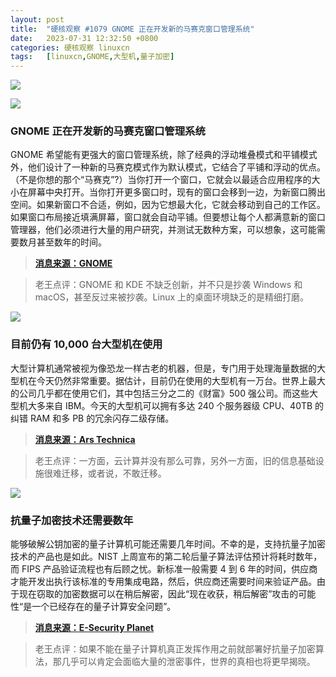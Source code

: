 ```yaml
---
layout: post
title:	"硬核观察 #1079 GNOME 正在开发新的马赛克窗口管理系统"
date:	2023-07-31 12:32:50 +0800 
categories:	硬核观察 linuxcn 
tags:	[linuxcn,GNOME,大型机,量子加密]
---
```



![](/Asserts/Images//attachment/album/202307/31/123108b2taammzjlirloav.jpg)


![](/Asserts/Images//attachment/album/202307/31/123117s5rrzfi8dtf5htrh.jpg)


### GNOME 正在开发新的马赛克窗口管理系统


GNOME 希望能有更强大的窗口管理系统，除了经典的浮动堆叠模式和平铺模式外，他们设计了一种新的马赛克模式作为默认模式，它结合了平铺和浮动的优点。（不是你想的那个“马赛克”?）当你打开一个窗口，它就会以最适合应用程序的大小在屏幕中央打开。当你打开更多窗口时，现有的窗口会移到一边，为新窗口腾出空间。如果新窗口不合适，例如，因为它想最大化，它就会移动到自己的工作区。如果窗口布局接近填满屏幕，窗口就会自动平铺。但要想让每个人都满意新的窗口管理器，他们必须进行大量的用户研究，并测试无数种方案，可以想象，这可能需要数月甚至数年的时间。



> 
> **[消息来源：GNOME](https://blogs.gnome.org/tbernard/2023/07/26/rethinking-window-management/)**
> 
> 
> 



> 
> 老王点评：GNOME 和 KDE 不缺乏创新，并不只是抄袭 Windows 和 macOS，甚至反过来被抄袭。Linux 上的桌面环境缺乏的是精细打磨。
> 
> 
> 


![](/Asserts/Images//attachment/album/202307/31/123134e9bkdc2tb2lg39tb.jpg)


### 目前仍有 10,000 台大型机在使用


大型计算机通常被视为像恐龙一样古老的机器，但是，专门用于处理海量数据的大型机在今天仍然非常重要。据估计，目前仍在使用的大型机有一万台。世界上最大的公司几乎都在使用它们，其中包括三分之二的《财富》500 强公司。而这些大型机大多来自 IBM。今天的大型机可以拥有多达 240 个服务器级 CPU、40TB 的纠错 RAM 和多 PB 的冗余闪存二级存储。



> 
> **[消息来源：Ars Technica](https://arstechnica.com/information-technology/2023/07/the-ibm-mainframe-how-it-runs-and-why-it-survives/)**
> 
> 
> 



> 
> 老王点评：一方面，云计算并没有那么可靠，另外一方面，旧的信息基础设施很难迁移，或者说，不敢迁移。
> 
> 
> 


![](/Asserts/Images//attachment/album/202307/31/123150zhgib8i5b234n4zb.jpg)


### 抗量子加密技术还需要数年


能够破解公钥加密的量子计算机可能还需要几年时间。不幸的是，支持抗量子加密技术的产品也是如此。NIST 上周宣布的第二轮后量子算法评估预计将耗时数年，而 FIPS 产品验证流程也有后顾之忧。新标准一般需要 4 到 6 年的时间，供应商才能开发出执行该标准的专用集成电路，然后，供应商还需要时间来验证产品。由于现在窃取的加密数据可以在稍后解密，因此“现在收获，稍后解密”攻击的可能性“是一个已经存在的量子计算安全问题”。



> 
> **[消息来源：E-Security Planet](https://www.esecurityplanet.com/trends/nist-encryption-standards/)**
> 
> 
> 



> 
> 老王点评：如果不能在量子计算机真正发挥作用之前就部署好抗量子加密算法，那几乎可以肯定会面临大量的泄密事件，世界的真相也将更早揭晓。
> 
> 
>

